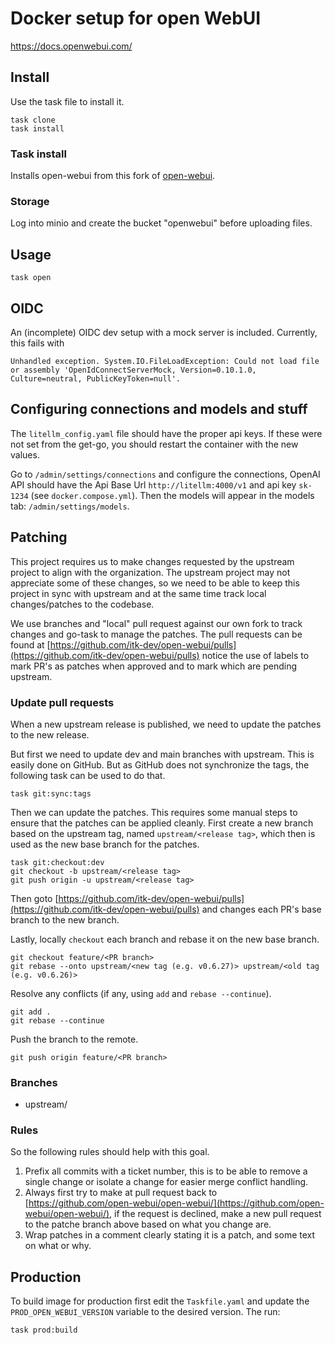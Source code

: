 # Docker setup for open WebUI

https://docs.openwebui.com/

## Install

Use the task file to install it.

```shell
task clone
task install
```

### Task install

Installs open-webui from this fork of [open-webui](https://github.com/itk-dev/open-webui).

### Storage

Log into minio and create the bucket "openwebui" before uploading files.

## Usage

```shell
task open
```

## OIDC

An (incomplete) OIDC dev setup with a mock server is included. Currently, this fails with

```text
Unhandled exception. System.IO.FileLoadException: Could not load file or assembly 'OpenIdConnectServerMock, Version=0.10.1.0, Culture=neutral, PublicKeyToken=null'.
```

## Configuring connections and models and stuff

The `litellm_config.yaml` file should have the proper api keys. If these were not set from the get-go, you should
restart the container with the new values.

Go to `/admin/settings/connections` and configure the connections, OpenAI API should have the Api Base Url
`http://litellm:4000/v1` and api key `sk-1234` (see `docker.compose.yml`). Then the models will appear in the models
tab: `/admin/settings/models`.

## Patching

This project requires us to make changes requested by the upstream project to align with the organization. The upstream
project may not appreciate some of these changes, so we need to be able to keep this project in sync with upstream and
at the same time track local changes/patches to the codebase.

We use branches and "local" pull request against our own fork to track changes and go-task to manage the patches. The pull requests can be
found at [https://github.com/itk-dev/open-webui/pulls](https://github.com/itk-dev/open-webui/pulls) notice the use of
labels to mark PR's as patches when approved and to mark which are pending upstream.

### Update pull requests

When a new upstream release is published, we need to update the patches to the new release.

But first we need to update dev and main branches with upstream. This is easily done on GitHub. But as GitHub does not
synchronize the tags, the following task can be used to do that.

```shell
task git:sync:tags
```

Then we can update the patches. This requires some manual steps to ensure that the patches can be applied cleanly.
First create a new branch based on the upstream tag, named `upstream/<release tag>`, which then is used as the new base
branch for the patches.

```shell
task git:checkout:dev
git checkout -b upstream/<release tag>
git push origin -u upstream/<release tag>
```

Then goto [https://github.com/itk-dev/open-webui/pulls](https://github.com/itk-dev/open-webui/pulls) and changes each
PR's base branch to the new branch.

Lastly, locally `checkout` each branch and rebase it on the new base branch.

```shell
git checkout feature/<PR branch>
git rebase --onto upstream/<new tag (e.g. v0.6.27)> upstream/<old tag (e.g. v0.6.26)> 
```

Resolve any conflicts (if any, using `add` and `rebase --continue`).

```shell
git add .
git rebase --continue
````

Push the branch to the remote.
```shell
git push origin feature/<PR branch>
```

### Branches

* upstream/<release tag>

### Rules

So the following rules should help with this goal.

1. Prefix all commits with a ticket number, this is to be able to remove a single change or isolate a change for easier
   merge conflict handling.
2. Always first try to make at pull request back
   to [https://github.com/open-webui/open-webui/](https://github.com/open-webui/open-webui/), if the request is
   declined, make a new pull request to the patche branch above based on what you change are.
3. Wrap patches in a comment clearly stating it is a patch, and some text on what or why.

## Production

To build image for production first edit the `Taskfile.yaml` and update the `PROD_OPEN_WEBUI_VERSION` variable to the
desired version. The run:

```shell
task prod:build
```